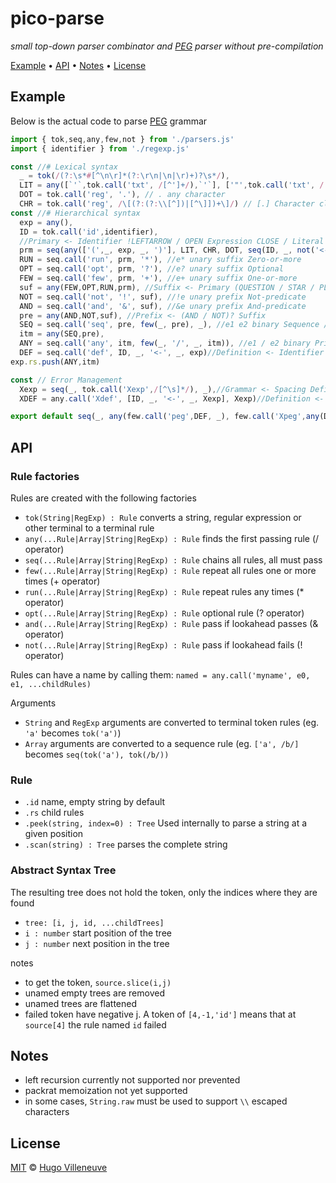 <!-- markdownlint-disable MD032 MD036 MD041 -->
# pico-parse

*small top-down parser combinator and [PEG](https://bford.info/pub/lang/peg.pdf)
 parser without pre-compilation*

[Example](#example) • [API](#api) • [Notes](#notes) • [License](#license)

## Example

Below is the actual code to parse [PEG](https://bford.info/pub/lang/peg.pdf) grammar

```javascript
import { tok,seq,any,few,not } from './parsers.js'
import { identifier } from './regexp.js'

const //# Lexical syntax
  _ = tok(/(?:\s*#[^\n\r]*(?:\r\n|\n|\r)+)?\s*/),
  LIT = any([`'`,tok.call('txt', /[^']+/),`'`], ['"',tok.call('txt', /[^"]+/),'"'], ['’',tok.call('txt', /[^’]+/),'’']),
  DOT = tok.call('reg', '.'), // . any character
  CHR = tok.call('reg', /\[(?:(?:\\[^])|[^\]])+\]/) // [.] Character class
const //# Hierarchical syntax
  exp = any(),
  ID = tok.call('id',identifier),
  //Primary <- Identifier !LEFTARROW / OPEN Expression CLOSE / Literal / Class / DOT
  prm = seq(any(['(',_, exp, _, ')'], LIT, CHR, DOT, seq(ID, _, not('<-'))), _),
  RUN = seq.call('run', prm, '*'), //e* unary suffix Zero-or-more
  OPT = seq.call('opt', prm, '?'), //e? unary suffix Optional
  FEW = seq.call('few', prm, '+'), //e+ unary suffix One-or-more
  suf = any(FEW,OPT,RUN,prm), //Suffix <- Primary (QUESTION / STAR / PLUS)?
  NOT = seq.call('not', '!', suf), //!e unary prefix Not-predicate
  AND = seq.call('and', '&', suf), //&e unary prefix And-predicate
  pre = any(AND,NOT,suf), //Prefix <- (AND / NOT)? Suffix
  SEQ = seq.call('seq', pre, few(_, pre), _), //e1 e2 binary Sequence ////Sequence <- Prefix*
  itm = any(SEQ,pre),
  ANY = seq.call('any', itm, few(_, '/', _, itm)), //e1 / e2 binary Prioritized Choice : Expression <- Sequence (SLASH Sequence)*
  DEF = seq.call('def', ID, _, '<-', _, exp)//Definition <- Identifier LEFTARROW Expression
exp.rs.push(ANY,itm)

const // Error Management
  Xexp = seq(_, tok.call('Xexp',/[^\s]*/), _),//Grammar <- Spacing Definition+ EndOfFile
  XDEF = any.call('Xdef', [ID, _, '<-', _, Xexp], Xexp)//Definition <- Identifier LEFTARROW Expression

export default seq(_, any(few.call('peg',DEF, _), few.call('Xpeg',any(DEF,XDEF),_) ) ) //Grammar <- Spacing Definition+ EndOfFile
```

## API

### Rule factories

Rules are created with the following factories
* `tok(String|RegExp) : Rule` converts a string, regular expression or other terminal to a terminal rule
* `any(...Rule|Array|String|RegExp) : Rule` finds the first passing rule (/ operator)
* `seq(...Rule|Array|String|RegExp) : Rule` chains all rules, all must pass
* `few(...Rule|Array|String|RegExp) : Rule` repeat all rules one or more times (+ operator)
* `run(...Rule|Array|String|RegExp) : Rule` repeat rules any times (* operator)
* `opt(...Rule|Array|String|RegExp) : Rule` optional rule (? operator)
* `and(...Rule|Array|String|RegExp) : Rule` pass if lookahead passes (& operator)
* `not(...Rule|Array|String|RegExp) : Rule` pass if lookahead fails (! operator)

Rules can have a name by calling them: `named = any.call('myname', e0, e1, ...childRules)`

Arguments
* `String` and `RegExp` arguments are converted to terminal token rules (eg. `'a'` becomes `tok('a')`)
* `Array` arguments are converted to a sequence rule (eg. `['a', /b/]` becomes `seq(tok('a'), tok(/b/))`

### Rule

* `.id` name, empty string by default
* `.rs` child rules
* `.peek(string, index=0) : Tree` Used internally to parse a string at a given position
* `.scan(string) : Tree` parses the complete string

### Abstract Syntax Tree

The resulting tree does not hold the token, only the indices where they are found
* `tree: [i, j, id, ...childTrees]`
* `i : number` start position of the tree
* `j : number` next position in the tree

notes
* to get the token, `source.slice(i,j)`
* unamed empty trees are removed
* unamed trees are flattened
* failed token have negative j. A token of `[4,-1,'id']` means that at `source[4]` the rule named `id` failed

## Notes

* left recursion currently not supported nor prevented
* packrat memoization not yet supported
* in some cases, `String.raw` must be used to support `\\` escaped characters

## License

[MIT](http://www.opensource.org/licenses/MIT) © [Hugo Villeneuve](https://github.com/hville)
